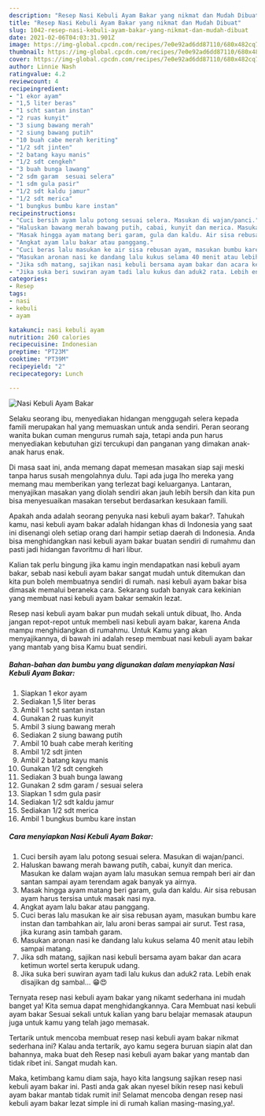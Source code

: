 ```yaml
---
description: "Resep Nasi Kebuli Ayam Bakar yang nikmat dan Mudah Dibuat"
title: "Resep Nasi Kebuli Ayam Bakar yang nikmat dan Mudah Dibuat"
slug: 1042-resep-nasi-kebuli-ayam-bakar-yang-nikmat-dan-mudah-dibuat
date: 2021-02-06T04:03:31.901Z
image: https://img-global.cpcdn.com/recipes/7e0e92ad6dd87110/680x482cq70/nasi-kebuli-ayam-bakar-foto-resep-utama.jpg
thumbnail: https://img-global.cpcdn.com/recipes/7e0e92ad6dd87110/680x482cq70/nasi-kebuli-ayam-bakar-foto-resep-utama.jpg
cover: https://img-global.cpcdn.com/recipes/7e0e92ad6dd87110/680x482cq70/nasi-kebuli-ayam-bakar-foto-resep-utama.jpg
author: Linnie Nash
ratingvalue: 4.2
reviewcount: 4
recipeingredient:
- "1 ekor ayam"
- "1,5 liter beras"
- "1 scht santan instan"
- "2 ruas kunyit"
- "3 siung bawang merah"
- "2 siung bawang putih"
- "10 buah cabe merah keriting"
- "1/2 sdt jinten"
- "2 batang kayu manis"
- "1/2 sdt cengkeh"
- "3 buah bunga lawang"
- "2 sdm garam  sesuai selera"
- "1 sdm gula pasir"
- "1/2 sdt kaldu jamur"
- "1/2 sdt merica"
- "1 bungkus bumbu kare instan"
recipeinstructions:
- "Cuci bersih ayam lalu potong sesuai selera. Masukan di wajan/panci."
- "Haluskan bawang merah bawang putih, cabai, kunyit dan merica. Masukan ke dalam wajan ayam lalu masukan semua rempah beri air dan santan sampai ayam terendam agak banyak ya airnya."
- "Masak hingga ayam matang beri garam, gula dan kaldu. Air sisa rebusan ayam harus tersisa untuk masak nasi nya."
- "Angkat ayam lalu bakar atau panggang."
- "Cuci beras lalu masukan ke air sisa rebusan ayam, masukan bumbu kare instan dan tambahkan air, lalu aroni beras sampai air surut. Test rasa, jika kurang asin tambah garam."
- "Masukan aronan nasi ke dandang lalu kukus selama 40 menit atau lebih sampai matang."
- "Jika sdh matang, sajikan nasi kebuli bersama ayam bakar dan acara ketimun wortel serta kerupuk udang."
- "Jika suka beri suwiran ayam tadi lalu kukus dan aduk2 rata. Lebih enak disajikan dg sambal... 😁😍"
categories:
- Resep
tags:
- nasi
- kebuli
- ayam

katakunci: nasi kebuli ayam 
nutrition: 260 calories
recipecuisine: Indonesian
preptime: "PT23M"
cooktime: "PT39M"
recipeyield: "2"
recipecategory: Lunch

---
```



![Nasi Kebuli Ayam Bakar](https://img-global.cpcdn.com/recipes/7e0e92ad6dd87110/680x482cq70/nasi-kebuli-ayam-bakar-foto-resep-utama.jpg)

Selaku seorang ibu, menyediakan hidangan menggugah selera kepada famili merupakan hal yang memuaskan untuk anda sendiri. Peran seorang  wanita bukan cuman mengurus rumah saja, tetapi anda pun harus menyediakan kebutuhan gizi tercukupi dan panganan yang dimakan anak-anak harus enak.

Di masa  saat ini, anda memang dapat memesan masakan siap saji meski tanpa harus susah mengolahnya dulu. Tapi ada juga lho mereka yang memang mau memberikan yang terlezat bagi keluarganya. Lantaran, menyajikan masakan yang diolah sendiri akan jauh lebih bersih dan kita pun bisa menyesuaikan masakan tersebut berdasarkan kesukaan famili. 



Apakah anda adalah seorang penyuka nasi kebuli ayam bakar?. Tahukah kamu, nasi kebuli ayam bakar adalah hidangan khas di Indonesia yang saat ini disenangi oleh setiap orang dari hampir setiap daerah di Indonesia. Anda bisa menghidangkan nasi kebuli ayam bakar buatan sendiri di rumahmu dan pasti jadi hidangan favoritmu di hari libur.

Kalian tak perlu bingung jika kamu ingin mendapatkan nasi kebuli ayam bakar, sebab nasi kebuli ayam bakar sangat mudah untuk ditemukan dan kita pun boleh membuatnya sendiri di rumah. nasi kebuli ayam bakar bisa dimasak memalui beraneka cara. Sekarang sudah banyak cara kekinian yang membuat nasi kebuli ayam bakar semakin lezat.

Resep nasi kebuli ayam bakar pun mudah sekali untuk dibuat, lho. Anda jangan repot-repot untuk membeli nasi kebuli ayam bakar, karena Anda mampu menghidangkan di rumahmu. Untuk Kamu yang akan menyajikannya, di bawah ini adalah resep membuat nasi kebuli ayam bakar yang mantab yang bisa Kamu buat sendiri.

<!--inarticleads1-->

##### Bahan-bahan dan bumbu yang digunakan dalam menyiapkan Nasi Kebuli Ayam Bakar:

1. Siapkan 1 ekor ayam
1. Sediakan 1,5 liter beras
1. Ambil 1 scht santan instan
1. Gunakan 2 ruas kunyit
1. Ambil 3 siung bawang merah
1. Sediakan 2 siung bawang putih
1. Ambil 10 buah cabe merah keriting
1. Ambil 1/2 sdt jinten
1. Ambil 2 batang kayu manis
1. Gunakan 1/2 sdt cengkeh
1. Sediakan 3 buah bunga lawang
1. Gunakan 2 sdm garam / sesuai selera
1. Siapkan 1 sdm gula pasir
1. Sediakan 1/2 sdt kaldu jamur
1. Sediakan 1/2 sdt merica
1. Ambil 1 bungkus bumbu kare instan




<!--inarticleads2-->

##### Cara menyiapkan Nasi Kebuli Ayam Bakar:

1. Cuci bersih ayam lalu potong sesuai selera. Masukan di wajan/panci.
1. Haluskan bawang merah bawang putih, cabai, kunyit dan merica. Masukan ke dalam wajan ayam lalu masukan semua rempah beri air dan santan sampai ayam terendam agak banyak ya airnya.
1. Masak hingga ayam matang beri garam, gula dan kaldu. Air sisa rebusan ayam harus tersisa untuk masak nasi nya.
1. Angkat ayam lalu bakar atau panggang.
1. Cuci beras lalu masukan ke air sisa rebusan ayam, masukan bumbu kare instan dan tambahkan air, lalu aroni beras sampai air surut. Test rasa, jika kurang asin tambah garam.
1. Masukan aronan nasi ke dandang lalu kukus selama 40 menit atau lebih sampai matang.
1. Jika sdh matang, sajikan nasi kebuli bersama ayam bakar dan acara ketimun wortel serta kerupuk udang.
1. Jika suka beri suwiran ayam tadi lalu kukus dan aduk2 rata. Lebih enak disajikan dg sambal... 😁😍




Ternyata resep nasi kebuli ayam bakar yang nikamt sederhana ini mudah banget ya! Kita semua dapat menghidangkannya. Cara Membuat nasi kebuli ayam bakar Sesuai sekali untuk kalian yang baru belajar memasak ataupun juga untuk kamu yang telah jago memasak.

Tertarik untuk mencoba membuat resep nasi kebuli ayam bakar nikmat sederhana ini? Kalau anda tertarik, ayo kamu segera buruan siapin alat dan bahannya, maka buat deh Resep nasi kebuli ayam bakar yang mantab dan tidak ribet ini. Sangat mudah kan. 

Maka, ketimbang kamu diam saja, hayo kita langsung sajikan resep nasi kebuli ayam bakar ini. Pasti anda gak akan nyesel bikin resep nasi kebuli ayam bakar mantab tidak rumit ini! Selamat mencoba dengan resep nasi kebuli ayam bakar lezat simple ini di rumah kalian masing-masing,ya!.

